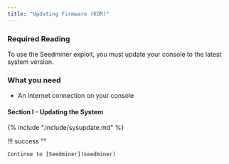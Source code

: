 ```yaml
---
title: "Updating Firmware (KOR)"
---
```


### Required Reading

To use the Seedminer exploit, you must update your console to the latest system version.

### What you need

* An internet connection on your console

#### Section I - Updating the System

{% include ".include/sysupdate.md" %}

!!! success ""

    Continue to [Seedminer](seedminer)
